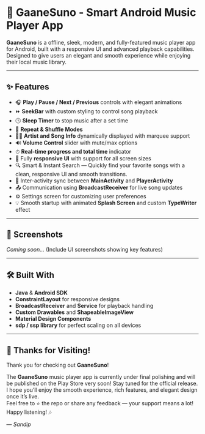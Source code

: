 # 🎵 GaaneSuno - Smart Android Music Player App

**GaaneSuno** is a offline, sleek, modern, and fully-featured music player app for Android, built with a responsive UI and advanced playback capabilities. Designed to give users an elegant and smooth experience while enjoying their local music library.

---

## ✨ Features

- 🎧 **Play / Pause / Next / Previous** controls with elegant animations
- ⏩ **SeekBar** with custom styling to control song playback
- 🕓 **Sleep Timer** to stop music after a set time
- 🔁 **Repeat & Shuffle Modes**
- 🧑‍🎤 **Artist and Song Info** dynamically displayed with marquee support
- 🔊 **Volume Control** slider with mute/max options
- ⏱ **Real-time progress and total time** indicator
- 📱 Fully **responsive UI** with support for all screen sizes
- 🔍 Smart & Instant Search — Quickly find your favorite songs with a clean, responsive UI and smooth transitions.
- 🔄 Inter-activity sync between **MainActivity** and **PlayerActivity**
- 📤 Communication using **BroadcastReceiver** for live song updates
- ⚙️ Settings screen for customizing user preferences
- 💡 Smooth startup with animated **Splash Screen** and custom **TypeWriter** effect

---

## 📸 Screenshots

_Coming soon..._ (Include UI screenshots showing key features)

---

## 🛠 Built With

- **Java** & **Android SDK**
- **ConstraintLayout** for responsive designs
- **BroadcastReceiver** and **Service** for playback handling
- **Custom Drawables** and **ShapeableImageView**
- **Material Design Components**
- **sdp / ssp library** for perfect scaling on all devices


---

## 🙏 Thanks for Visiting!

Thank you for checking out **GaaneSuno**! 

The **GaaneSuno** music player app is currently under final polishing and will be published on the Play Store very soon! Stay tuned for the official release.  
I hope you’ll enjoy the smooth experience, rich features, and elegant design once it’s live.  
Feel free to ⭐ the repo or share any feedback — your support means a lot!
Happy listening! 🎶

— *Sandip*
